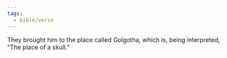 ```yaml
---
tags:
  - bible/verse
---
```

They brought him to the place called Golgotha, which is, being interpreted, “The place of a skull.”